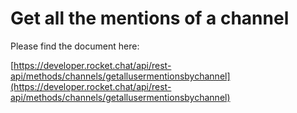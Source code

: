 # Get all the mentions of a channel

Please find the document here: 

[https://developer.rocket.chat/api/rest-api/methods/channels/getallusermentionsbychannel](https://developer.rocket.chat/api/rest-api/methods/channels/getallusermentionsbychannel)

